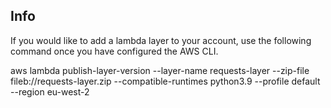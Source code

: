 ## Info

If you would like to add a lambda layer to your account, use the following command once you have configured the AWS CLI.


aws lambda publish-layer-version --layer-name requests-layer --zip-file fileb://requests-layer.zip --compatible-runtimes python3.9 --profile default --region eu-west-2